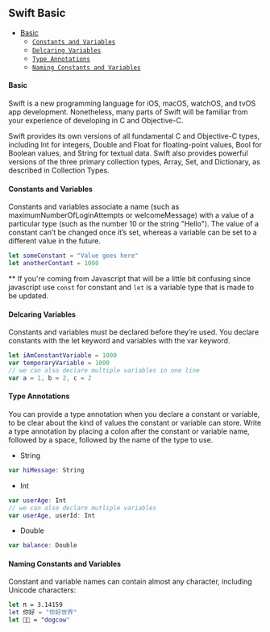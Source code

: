 ## Swift Basic

- [Basic](#basic)
  - [`Constants and Variables`](#constants-and-variables)
  - [`Delcaring Variables`](#delcaring-variables)
  - [`Type Annotations`](#type-annotations)
  - [`Naming Constants and Variables`](#naming-constants-and-variables)

  

#### Basic
Swift is a new programming language for iOS, macOS, watchOS, and tvOS app development. Nonetheless, many parts of Swift will be familiar from your experience of developing in C and Objective-C.

Swift provides its own versions of all fundamental C and Objective-C types, including Int for integers, Double and Float for floating-point values, Bool for Boolean values, and String for textual data. Swift also provides powerful versions of the three primary collection types, Array, Set, and Dictionary, as described in Collection Types.

#### Constants and Variables  

Constants and variables associate a name (such as maximumNumberOfLoginAttempts or welcomeMessage) with a value of a particular type (such as the number 10 or the string "Hello"). The value of a constant can’t be changed once it’s set, whereas a variable can be set to a different value in the future.
```swift
let someConstant = "Value goes here"
let anotherContant = 1000
```
** If you're coming from Javascript that will be a little bit confusing since javascript use `const` for constant and `let` is a variable type that is made to be updated.

#### Delcaring Variables 
Constants and variables must be declared before they’re used. You declare constants with the let keyword and variables with the var keyword. 
```swift
let iAmConstantVariable = 1000
var temporaryVariable = 1000
// we can also declare multiple variables in one line
var a = 1, b = 2, c = 2
```

#### Type Annotations
You can provide a type annotation when you declare a constant or variable, to be clear about the kind of values the constant or variable can store. Write a type annotation by placing a colon after the constant or variable name, followed by a space, followed by the name of the type to use.

- String
```swift
var hiMessage: String
```
- Int
```swift
var userAge: Int
// we can also declare mutliple variables
var userAge, userId: Int
```
- Double
```swift
var balance: Double 
```

#### Naming Constants and Variables
Constant and variable names can contain almost any character, including Unicode characters:
```swift
let π = 3.14159
let 你好 = "你好世界"
let 🐶🐮 = "dogcow"
```